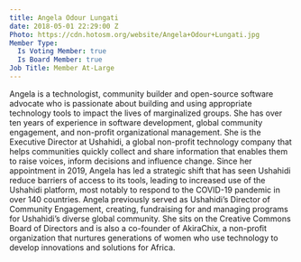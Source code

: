 ```yaml
---
title: Angela Odour Lungati
date: 2018-05-01 22:29:00 Z
Photo: https://cdn.hotosm.org/website/Angela+Odour+Lungati.jpg
Member Type:
  Is Voting Member: true
  Is Board Member: true
Job Title: Member At-Large
---
```


Angela is a technologist, community builder and open-source software advocate who is passionate about building and using appropriate technology tools to impact the lives of marginalized groups. She has over ten years of experience in software development, global community engagement, and non-profit organizational management. She is the Executive Director at Ushahidi, a global non-profit technology company that helps communities quickly collect and share information that enables them to raise voices, inform decisions and influence change. Since her appointment in 2019, Angela has led a strategic shift that has seen Ushahidi reduce barriers of access to its tools, leading to increased use of the Ushahidi platform, most notably to respond to the COVID-19 pandemic in over 140 countries. Angela previously served as Ushahidi’s Director of Community Engagement, creating, fundraising for and managing programs for Ushahidi’s diverse global community. She sits on the Creative Commons Board of Directors and is also a co-founder of AkiraChix, a non-profit organization that nurtures generations of women who use technology to develop innovations and solutions for Africa.